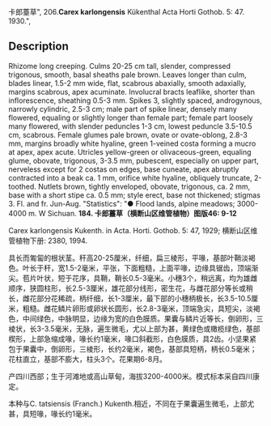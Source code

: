 卡郎薹草",
206.**Carex karlongensis** Kükenthal Acta Horti Gothob. 5: 47. 1930.",

## Description
Rhizome long creeping. Culms 20-25 cm tall, slender, compressed trigonous, smooth, basal sheaths pale brown. Leaves longer than culm, blades linear, 1.5-2 mm wide, flat, scabrous abaxially, smooth adaxially, margins scabrous, apex acuminate. Involucral bracts leaflike, shorter than inflorescence, sheathing 0.5-3 mm. Spikes 3, slightly spaced, androgynous, narrowly cylindric, 2.5-3 cm; male part of spike linear, densely many flowered, equaling or slightly longer than female part; female part loosely many flowered, with slender peduncles 1-3 cm, lowest peduncle 3.5-10.5 cm, scabrous. Female glumes pale brown, ovate or ovate-oblong, 2.8-3 mm, margins broadly white hyaline, green 1-veined costa forming a mucro at apex, apex acute. Utricles yellow-green or olivaceous-green, equaling glume, obovate, trigonous, 3-3.5 mm, pubescent, especially on upper part, nerveless except for 2 costas on edges, base cuneate, apex abruptly contracted into a beak ca. 1 mm, orifice white hyaline, obliquely truncate, 2-toothed. Nutlets brown, tightly enveloped, obovate, trigonous, ca. 2 mm, base with a short stipe ca. 0.5 mm; style erect, base not thickened; stigmas 3. Fl. and fr. Jun-Aug.
  "Statistics": "● Flood lands, alpine meadows; 3000-4000 m. W Sichuan.
**184. 卡郎薹草（横断山区维管植物）图版46: 9-12**

Carex karlongensis Kukenth. in Acta. Horti. Gothob. 5: 47, 1929; 横断山区维管植物下册: 2380, 1994.

具长而匍匐的根状茎。秆高20-25厘米，纤细，扁三棱形，平喙，基部叶鞘淡褐色。叶长于秆，宽1.5-2毫米，平张，下面粗糙，上面平喙，边缘具锯齿，顶端渐尖。苞片叶状，短于花序，具鞘，鞘长0.5-3毫米。小穗3个，稍远离，均为雄雌顺序，狭圆柱形，长2.5-3厘米，雄花部分线形，密生花，与雌花部分等长或稍长，雌花部分花稀疏，柄纤细，长1-3厘米，最下部的小穗柄极长，长3.5-10.5厘米，粗糙。雌花鳞片卵形或卵状长圆形，长2.8-3毫米，顶端急尖，具短尖，淡褐色，中间绿色，中脉明显，边缘为宽的白色膜质。果囊与鳞片近等长，倒卵形，三棱状，长3-3.5毫米，无脉，遍生微毛，尤以上部为甚，黄绿色或橄榄绿色，基部楔形，上部急缩成喙，喙长约1毫米，喙口斜截形，白色膜质，具2齿。小坚果紧包于果囊中，倒卵形，三棱形，长约2毫米，褐色，基部具短柄，柄长0.5毫米；花柱直立，基部不膨大，柱头3个。花果期6-8月。

产四川西部；生于河滩地或高山草甸，海拔3200-4000米。模式标本采自四川康定。

本种与C. tatsiensis (Franch.) Kukenth.相近，不同在于果囊遍生微毛，上部尤甚，具短喙，喙长约1毫米。
